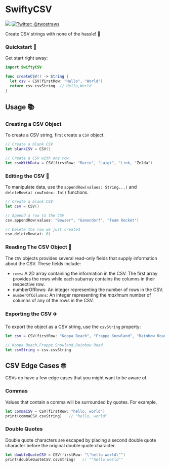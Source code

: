 # SwiftyCSV
<p>
    <img src="https://img.shields.io/badge/Swift-5.1-ff69b4.svg" />
    <a href="https://twitter.com/fire_at_will_">
        <img src="https://img.shields.io/badge/Contact-@fire_at_will_-lightgrey.svg?style=flat" alt="Twitter: @twostraws" />
    </a>
</p>

Create CSV strings with none of the hassle! 📝

### Quickstart 🚀
Get start right away:
```swift
import SwiftyCSV

func createCSV() -> String {
  let csv = CSV(firstRow: "Hello", "World")
  return csv.csvString  // Hello,World
}
```

## Usage 📚

### Creating a CSV Object 

To create a CSV string, first create a `CSV` object.

```swift
// Create a blank CSV
let blankCSV = CSV()

// Create a CSV with one row
let csvWithData = CSV(firstRow: "Mario", "Luigi", "Link, "Zelda")
```

### Editing the CSV 📝
To manipulate data, use the `appendRow(values: String...)` and `deleteRow(at rowIndex: Int)` functions.

```swift
// Create a blank CSV
let csv = CSV()

// Append a row to the CSV
csv.appendRow(values: "Bowser", "Ganondorf", "Team Rocket")

// Delete the row we just created
csv.deleteRow(at: 0)
```

### Reading The CSV Object 📖
The `CSV` objects provides several read-only fields that supply information about the CSV. These fields include:
- `rows`: A 2D array containing the information in the CSV. The first array provides the rows while each subarray contains the columns in their respective row.
- numberOfRows: An integer representing the number of rows in the CSV.
- `numberOfColumns`: An integer representing the *maximum* number of columns of any of the rows in the CSV.

### Exporting the CSV ✈️
To export the object as a CSV string, use the `csvString` property:

```swift
let csv = CSV(firstRow: "Koopa Beach", "Frappe Snowland", "Rainbow Road")

// Koopa Beach,Frappe Snowland,Rainbow Road
let csvString = csv.csvString
```

## CSV Edge Cases 🤓
CSVs do have a few edge cases that you might want to be aware of.

### Commas
Values that contain a comma will be surrounded by quotes. For example,

```swift
let commaCSV = CSV(firstRow: "hello, world")
print(commaCSV.csvString)   // "hello, world"
```

### Double Quotes
Double quote characters are escaped by placing a second double quote character before the original double quote character.

```swift
let doubleQuoteCSV = CSV(firstRow: "\"hello world\"")
print(doubleQuoteCSV.csvString)   // ""hello world"" 
